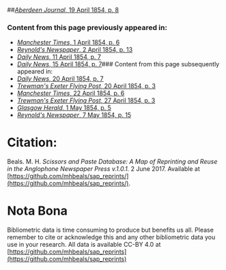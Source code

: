 ##[*Aberdeen Journal*, 19 April 1854, p. 8](https://mhbeals.github.io/sap_html/Aberdeen-Journal/Aberdeen-Journal-19-April-1854-p-8)

### Content from this page previously appeared in:
+ [*Manchester Times*, 1 April 1854, p. 6](https://mhbeals.github.io/sap_html/Manchester-Times/Manchester-Times-1-April-1854-p-6)
+ [*Reynold's Newspaper*, 2 April 1854, p. 13](https://mhbeals.github.io/sap_html/Reynold's-Newspaper/Reynold's-Newspaper-2-April-1854-p-13)
+ [*Daily News*, 11 April 1854, p. 7](https://mhbeals.github.io/sap_html/Daily-News/Daily-News-11-April-1854-p-7)
+ [*Daily News*, 15 April 1854, p. 7](https://mhbeals.github.io/sap_html/Daily-News/Daily-News-15-April-1854-p-7)### Content from this page subsequently appeared in:
+ [*Daily News*, 20 April 1854, p. 7](https://mhbeals.github.io/sap_html/Daily-News/Daily-News-20-April-1854-p-7)
+ [*Trewman's Exeter Flying Post*, 20 April 1854, p. 3](https://mhbeals.github.io/sap_html/Trewman's-Exeter-Flying-Post/Trewman's-Exeter-Flying-Post-20-April-1854-p-3)
+ [*Manchester Times*, 22 April 1854, p. 6](https://mhbeals.github.io/sap_html/Manchester-Times/Manchester-Times-22-April-1854-p-6)
+ [*Trewman's Exeter Flying Post*, 27 April 1854, p. 3](https://mhbeals.github.io/sap_html/Trewman's-Exeter-Flying-Post/Trewman's-Exeter-Flying-Post-27-April-1854-p-3)
+ [*Glasgow Herald*, 1 May 1854, p. 5](https://mhbeals.github.io/sap_html/Glasgow-Herald/Glasgow-Herald-1-May-1854-p-5)
+ [*Reynold's Newspaper*, 7 May 1854, p. 15](https://mhbeals.github.io/sap_html/Reynold's-Newspaper/Reynold's-Newspaper-7-May-1854-p-15)
                    
# Citation: 

Beals. M. H. *Scissors and Paste Database: A Map of Reprinting and Reuse in the Anglophone Newspaper Press v.1.0.1.* 2 June 2017. Available at [https://github.com/mhbeals/sap_reprints/](https://github.com/mhbeals/sap_reprints/). 
                    
# Nota Bona

Bibliometric data is time consuming to produce but benefits us all. Please remember to cite or acknowledge this and any other bibliometric data you use in your research. All data is available CC-BY 4.0 at [https://github.com/mhbeals/sap_reprints](https://github.com/mhbeals/sap_reprints)